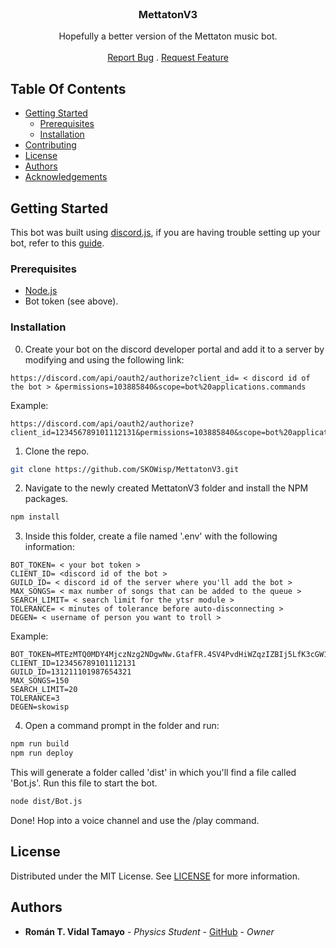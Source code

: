 <br/>
<p align="center">
  <h3 align="center">MettatonV3</h3>

  <p align="center">
    Hopefully a better version of the Mettaton music bot.
    <br/>
    <br/>
    <a href="https://github.com/SKOWisp/MettatonV3/issues">Report Bug</a>
    .
    <a href="https://github.com/SKOWisp/MettatonV3/issues">Request Feature</a>
  </p>
</p>



## Table Of Contents

* [Getting Started](#getting-started)
  * [Prerequisites](#prerequisites)
  * [Installation](#installation)
* [Contributing](#contributing)
* [License](#license)
* [Authors](#authors)
* [Acknowledgements](#acknowledgements)

## Getting Started

This bot was built using [discord.js](https://discord.js.org/), if you are having trouble setting up your bot, refer to this [guide](https://discordjs.guide/preparations/setting-up-a-bot-application.html). 

### Prerequisites

* [Node.js](https://nodejs.org)
* Bot token (see above).

### Installation

0. Create your bot on the discord developer portal and add it to a server by modifying and using the following link:

```
https://discord.com/api/oauth2/authorize?client_id= < discord id of the bot > &permissions=103885840&scope=bot%20applications.commands
```

Example: 

```
https://discord.com/api/oauth2/authorize?client_id=123456789101112131&permissions=103885840&scope=bot%20applications.commands
```


1. Clone the repo.

```sh
git clone https://github.com/SKOWisp/MettatonV3.git
```

2. Navigate to the newly created MettatonV3 folder and install the NPM packages.

```sh
npm install
```

3. Inside this folder, create a file named '.env' with the following information:

```
BOT_TOKEN= < your bot token >
CLIENT_ID= <discord id of the bot >
GUILD_ID= < discord id of the server where you'll add the bot >
MAX_SONGS= < max number of songs that can be added to the queue >
SEARCH_LIMIT= < search limit for the ytsr module >
TOLERANCE= < minutes of tolerance before auto-disconnecting >
DEGEN= < username of person you want to troll >
```
Example:
```
BOT_TOKEN=MTEzMTQ0MDY4MjczNzg2NDgwNw.GtafFR.4SV4PvdHiWZqzIZBIj5LfK3cGW1p68xIScPIPc
CLIENT_ID=123456789101112131
GUILD_ID=131211101987654321
MAX_SONGS=150
SEARCH_LIMIT=20
TOLERANCE=3
DEGEN=skowisp
```
4. Open a command prompt in the folder and run:
```sh
npm run build
npm run deploy
```
This will generate a folder called 'dist' in which you'll find a file called 'Bot.js'. Run this file to start the bot.

```sh
node dist/Bot.js
```
Done! Hop into a voice channel and use the /play command.

## License

Distributed under the MIT License. See [LICENSE](https://github.com/SKOWisp/MettatonV3/blob/main/LICENSE) for more information.

## Authors

* **Román T. Vidal Tamayo** - *Physics Student* - [GitHub](https://github.com/SKOWisp) - *Owner*
